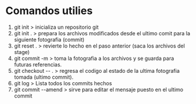 # Comandos utilies

1. git init > inicializa un repositorio git
2. git init . > prepara los archivos modificados desde el ultimo comit para la siguiente fotografia (commit)
3. git reset . > revierte lo hecho en el paso anterior (saca los archivos del stage)
4. git commit -m > toma la fotografia a los archivos y se guarda para futuras referencias.
5. git checkout -- . > regresa el codigo al estado de la ultima fotografia tomada (ultimo commit).
6. git log > Lista todos los commits hechos
7. git commit --amend > sirve para editar el mensaje puesto en el ultimo commit

